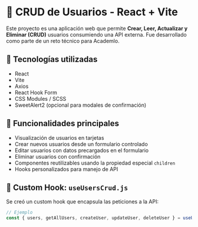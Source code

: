 # 👤 CRUD de Usuarios - React + Vite

Este proyecto es una aplicación web que permite **Crear, Leer, Actualizar y Eliminar (CRUD)** usuarios consumiendo una API externa. Fue desarrollado como parte de un reto técnico para Academlo.

## 🚀 Tecnologías utilizadas

- React
- Vite
- Axios
- React Hook Form
- CSS Modules / SCSS
- SweetAlert2 (opcional para modales de confirmación)

## 🎯 Funcionalidades principales

- Visualización de usuarios en tarjetas
- Crear nuevos usuarios desde un formulario controlado
- Editar usuarios con datos precargados en el formulario
- Eliminar usuarios con confirmación
- Componentes reutilizables usando la propiedad especial `children`
- Hooks personalizados para manejo de API

## 🔧 Custom Hook: `useUsersCrud.js`

Se creó un custom hook que encapsula las peticiones a la API:
```js
// Ejemplo
const { users, getAllUsers, createUser, updateUser, deleteUser } = useUsersCrud();# movies-CRUD
